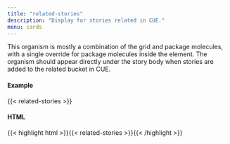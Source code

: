 ```yaml
---
title: "related-stories"
description: "Display for stories related in CUE."
menu: cards
---
```


This organism is mostly a combination of the grid and package molecules, with a single override for package molecules inside the element. The organism should appear directly under the story body when stories are added to the related bucket in CUE.

#### Example
{{< related-stories >}}

#### HTML
{{< highlight html >}}{{< related-stories >}}{{< /highlight >}}
